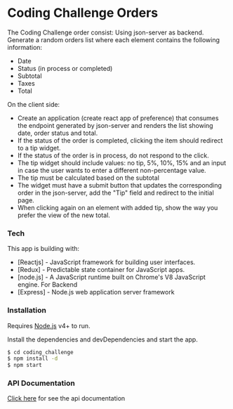 # Coding Challenge Orders
The Coding Challenge order consist:
Using json-server as backend. Generate a random orders list where each element contains the following information:
- Date
- Status  (in process or completed)
- Subtotal
- Taxes
- Total

On the client side:
- Create an application (create react app of preference) that consumes the endpoint generated by json-server and renders the list showing date, order status and total.
- If the status of the order is completed, clicking the item should redirect to a tip widget.
- If the status of the order is in process, do not respond to the click.
- The tip widget should include values: no tip, 5%, 10%, 15% and an input in case the user wants to enter a different non-percentage value.
- The tip must be calculated based on the subtotal
- The widget must have a submit button that updates the corresponding order  in the json-server, add the "Tip" field and redirect to the initial page.
- When clicking again on an element with added tip, show the way you prefer the view of the new total.
 
### Tech
This app is building with:
* [Reactjs] - JavaScript framework for building user interfaces. 
* [Redux] - Predictable state container for JavaScript apps.
* [node.js] - A JavaScript runtime built on Chrome's V8 JavaScript engine. For Backend
* [Express] - Node.js web application server framework

### Installation

Requires [Node.js](https://nodejs.org/) v4+ to run.

Install the dependencies and devDependencies and start the app.

```sh
$ cd coding_challenge
$ npm install -d
$ npm start
```

### API Documentation
 [Click here]( https://documenter.getpostman.com/view/2361874/RznJnwd1) for see  the api documentation
